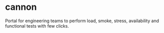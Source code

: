# cannon
Portal for engineering teams to perform load, smoke, stress, availability and functional tests with few clicks.
